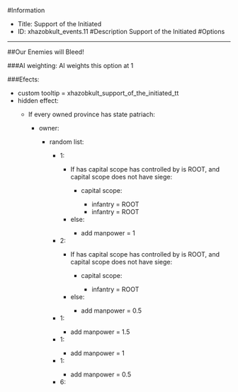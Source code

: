 #Information
 - Title: Support of the Initiated
 - ID: xhazobkult_events.11
#Description
Support of the Initiated
#Options

___
##Our Enemies will Bleed!

###AI weighting:
AI weights this option at 1


###Efects:<ul><li>custom tooltip = xhazobkult_support_of_the_initiated_tt</li><li>hidden effect:</li><ul><li>If every owned province has state patriach:</li><ul><li>owner:</li><ul><li>random list:</li><ul><li>1:</li><ul><li>If has capital scope has controlled by is ROOT, and capital scope does not have siege:</li><ul><li>capital scope:</li><ul><li>infantry = ROOT</li><li>infantry = ROOT</li></ul></ul><li>else:</li><ul><li>add manpower = 1</li></ul></ul><li>2:</li><ul><li>If has capital scope has controlled by is ROOT, and capital scope does not have siege:</li><ul><li>capital scope:</li><ul><li>infantry = ROOT</li></ul></ul><li>else:</li><ul><li>add manpower = 0.5</li></ul></ul><li>1:</li><ul><li>add manpower = 1.5</li></ul><li>1:</li><ul><li>add manpower = 1</li></ul><li>1:</li><ul><li>add manpower = 0.5</li></ul><li>6:</li><ul></ul></ul></ul></ul></ul></ul>
